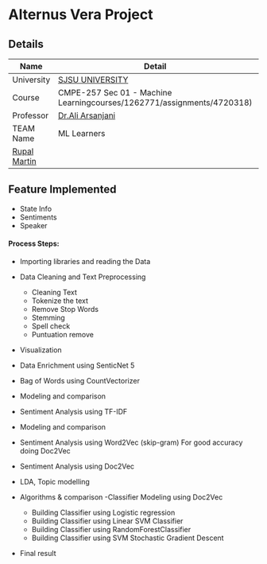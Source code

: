 # Alternus Vera Project

## Details

|Name | Detail| |
|---|---|---|
| University | [SJSU UNIVERSITY]( http://www.sjsu.edu/) |
| Course | CMPE-257 Sec 01 - Machine Learningcourses/1262771/assignments/4720318)|
|Professor| [Dr.Ali Arsanjani](ali.arsanjani@sjsu.edu) |
| TEAM Name | ML Learners |
|     [Rupal Martin](https://www.linkedin.com/in/rupal-martin//)  |   | 

 ## Feature Implemented
- State Info
- Sentiments
- Speaker

#### Process Steps: 
- Importing libraries and reading the Data 
- Data Cleaning and Text Preprocessing 
    - Cleaning Text 
    - Tokenize the text
    - Remove Stop Words
    - Stemming 
    - Spell check 
    - Puntuation remove 
  
- Visualization
- Data Enrichment using SenticNet 5
- Bag of Words using CountVectorizer
- Modeling and comparison 
- Sentiment Analysis using TF-IDF
- Modeling and comparison
- Sentiment Analysis using Word2Vec (skip-gram) For good accuracy doing Doc2Vec
- Sentiment Analysis using Doc2Vec 
- LDA, Topic modelling
- Algorithms & comparison
    -Classifier Modeling using Doc2Vec
    - Building Classifier using Logistic regression
    - Building Classifier using Linear SVM Classifier
    - Building Classifier using RandomForestClassifier
    - Building Classifier using SVM Stochastic Gradient Descent
- Final result 






